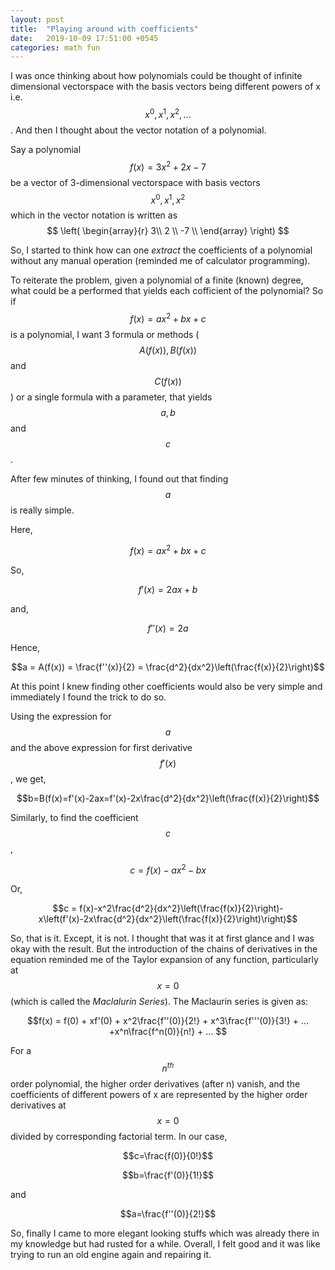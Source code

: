 ```yaml
---
layout: post
title:  "Playing around with coefficients"
date:   2019-10-09 17:51:00 +0545
categories: math fun
---
```

<script type="text/javascript" async
  src="https://cdnjs.cloudflare.com/ajax/libs/mathjax/2.7.5/MathJax.js?config=TeX-MML-AM_CHTML">
</script>

I was once thinking about how polynomials could be thought of infinite dimensional vectorspace with the basis vectors being different powers of x i.e. $$ x^0, x^1, x^2, ... $$. And then I thought about the vector notation of a polynomial.

Say a polynomial $$ f(x) =  3x^2 + 2x - 7$$ be a vector of 3-dimensional vectorspace with basis vectors $$ x^0, x^1, x^2 $$ which in the vector notation is written as
$$
  \left(
    \begin{array}{r}
      3\\
      2 \\
      -7 \\
    \end{array}
  \right)
$$

So, I started to think how can one *extract* the coefficients of a polynomial without any manual operation (reminded me of calculator programming).

To reiterate the problem, given a polynomial of a finite (known) degree, what could be a performed that yields each cofficient of the polynomial? So if $$ f(x) = ax^2 + bx + c $$ is a polynomial, I want 3 formula or methods ($$ A(f(x)), B(f(x)) $$  and $$ C(f(x)) $$) or a single formula with a parameter, that yields $$a, b $$ and $$ c $$.

After few minutes of thinking, I found out that finding $$a$$ is really simple.

Here,

$$f(x) = ax^2 + bx + c$$

So,

$$f'(x) = 2ax + b$$

and,

$$f''(x) = 2a$$

Hence,

$$a = A(f(x)) = \frac{f''(x)}{2} = \frac{d^2}{dx^2}\left(\frac{f(x)}{2}\right)$$

At this point I knew finding other coefficients would also be very simple and immediately I found the trick to do so.

Using the expression for $$a$$ and the above expression for first derivative $$f'(x)$$, we get,

$$b=B(f(x)=f'(x)-2ax=f'(x)-2x\frac{d^2}{dx^2}\left(\frac{f(x)}{2}\right)$$

Similarly, to find the coefficient $$c$$,

$$c = f(x)-ax^2-bx$$

Or,

$$c = f(x)-x^2\frac{d^2}{dx^2}\left(\frac{f(x)}{2}\right)-x\left(f'(x)-2x\frac{d^2}{dx^2}\left(\frac{f(x)}{2}\right)\right)$$


So, that is it. Except, it is not. I thought that was it at first glance and I was okay with the result. But the introduction of the chains of derivatives in the equation reminded me of the Taylor expansion of any function, particularly at $$x=0$$ (which is called the *Maclalurin Series*). The Maclaurin series is given as:

$$f(x) = f(0) + xf'(0) + x^2\frac{f''(0)}{2!} + x^3\frac{f'''(0)}{3!} + ... +x^n\frac{f^n(0)}{n!} + ... $$

For a $$n^{th}$$ order polynomial, the higher order derivatives (after n) vanish, and the coefficients of different powers of x are represented by the higher order derivatives at $$x=0$$ divided by corresponding factorial term. In our case, 

$$c=\frac{f(0)}{0!}$$

$$b=\frac{f'(0)}{1!}$$

and

$$a=\frac{f''(0)}{2!}$$

So, finally I came to more elegant looking stuffs which was already there in my knowledge but had rusted for a while. Overall, I felt good and it was like trying to run an old engine again and repairing it.


